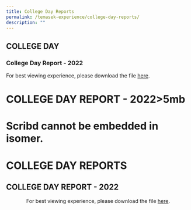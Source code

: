 ```yaml
---
title: College Day Reports
permalink: /temasek-experience/college-day-reports/
description: ""
---
```

## COLLEGE DAY

### College Day Report - 2022

For best viewing experience, please download the file [here](https://www.temasekjc.moe.edu.sg/qql/slot/u550/2021/Temasek%20Experience/College%20Day%20Reports/44th%20College%20Day%20Report.pdf).


# COLLEGE DAY REPORT - 2022>5mb
# Scribd cannot be embedded in isomer.
# COLLEGE DAY REPORTS

## COLLEGE DAY REPORT - 2022

<center>For best viewing experience, please download the file <a href="" target="_blank">here</a>.</center>
